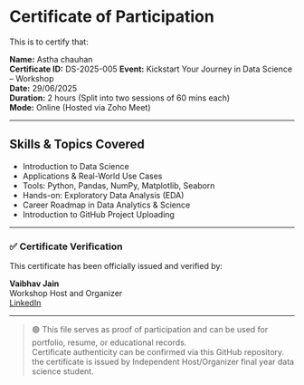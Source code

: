 # Certificate of Participation

This is to certify that:

**Name:** Astha chauhan  
**Certificate ID:** DS-2025-005
**Event:** Kickstart Your Journey in Data Science – Workshop  
**Date:** 29/06/2025  
**Duration:** 2 hours (Split into two sessions of 60 mins each)  
**Mode:** Online (Hosted via Zoho Meet)

---

## Skills & Topics Covered

- Introduction to Data Science
- Applications & Real-World Use Cases
- Tools: Python, Pandas, NumPy, Matplotlib, Seaborn
- Hands-on: Exploratory Data Analysis (EDA)
- Career Roadmap in Data Analytics & Science
- Introduction to GitHub Project Uploading

---

### ✅ Certificate Verification

This certificate has been officially issued and verified by:

**Vaibhav Jain**  
Workshop Host and Organizer  
[LinkedIn](https://www.linkedin.com/in/vaibhav-jain-84274826b/)  

---

> 🟢 This file serves as proof of participation and can be used for portfolio, resume, or educational records.  
> Certificate authenticity can be confirmed via this GitHub repository.
> the certificate is issued by Independent Host/Organizer final year data science student.


